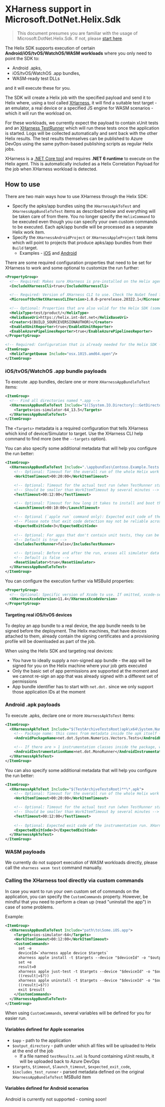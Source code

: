 # XHarness support in Microsoft.DotNet.Helix.Sdk

> This document presumes you are familiar with the usage of Microsoft.DotNet.Helix.Sdk. If not, please [start here](https://github.com/dotnet/arcade/blob/master/src/Microsoft.DotNet.Helix/Sdk/Readme.md).

The Helix SDK supports execution of certain **Android/iOS/tvOS/WatchOS/WASM workloads** where you only need to point the SDK to:
  - Android .apks,
  - iOS/tvOS/WatchOS .app bundles,
  - WASM-ready test DLLs

and it will execute these for you.

The SDK will create a Helix job with the specified payload and send it to Helix where, using a tool called [XHarness](https://github.com/dotnet/xharness), it will find a suitable test target - an emulator, a real device or a specified JS engine for WASM scenarios - which it will run the workload on.

For these workloads, we currently expect the payload to contain xUnit tests and an [XHarness TestRunner](https://github.com/dotnet/xharness#test-runners) which will run these tests once the application is started.
Logs will be collected automatically and sent back with the other Helix results.
The test results themselves can be published to Azure DevOps using the same python-based publishing scripts as regular Helix jobs.

XHarness is a [.NET Core tool](https://docs.microsoft.com/en-us/dotnet/core/tools/global-tools) and requires **.NET 6 runtime** to execute on the Helix agent.
This is automatically included as a Helix Correlation Payload for the job when XHarness workload is detected.

## How to use

There are two main ways how to use XHarness through the Helix SDK:
- Specify the apks/app bundles using the `XHarnessApkToTest` and `XHarnessAppBundleToTest` items as described below and everything will be taken care of from there.
  You no longer specify the `HelixCommand` to be executed even though you can specify your own custom commands to be executed.
  Each apk/app bundle will be processed as a separate Helix work item.
- Specify the `XHarnessAndroidProject` or `XHarnessAppleProject` task items which will point to projects that produce apks/app bundles from their `Build` target.
  - Examples - [iOS](https://github.com/dotnet/arcade/blob/master/tests/XHarness/XHarness.TestAppBundle.proj) and [Android](https://github.com/dotnet/arcade/blob/master/tests/XHarness/XHarness.TestApk.proj)

There are some required configuration properties that need to be set for XHarness to work and some optional to customize the run further:

```xml
<PropertyGroup>
  <!-- Required: Makes sure XHarness is pre-installed on the Helix agent before the job starts -->
  <IncludeXHarnessCli>true</IncludeXHarnessCli>

  <!-- Required: Version of XHarness CLI to use. Check the NuGet feed for current version: https://dev.azure.com/dnceng/public/_packaging?_a=package&feed=dotnet-eng&package=Microsoft.DotNet.XHarness.CLI&protocolType=NuGet -->
  <MicrosoftDotNetXHarnessCLIVersion>1.0.0-prerelease.20322.1</MicrosoftDotNetXHarnessCLIVersion>

  <!-- Optional: Properties that are also valid for the Helix SDK (some might be needed for CI runs only) -->
  <HelixType>test/product/</HelixType>
  <HelixBaseUri>https://helix.int-dot.net</HelixBaseUri>
  <Creator>$(BUILD_SOURCEVERSIONAUTHOR)</Creator>
  <EnableXUnitReporter>true</EnableXUnitReporter>
  <EnableAzurePipelinesReporter>true</EnableAzurePipelinesReporter>
</PropertyGroup>

<!-- Required: Configuration that is already needed for the Helix SDK -->
<ItemGroup>
  <HelixTargetQueue Include="osx.1015.amd64.open"/>
</ItemGroup>
```

### iOS/tvOS/WatchOS .app bundle payloads

To execute .app bundles, declare one or more `XHarnessAppBundleToTest` items:

```xml
<ItemGroup>
  <!-- Find all directories named *.app -->
  <XHarnessAppBundleToTest Include="$([System.IO.Directory]::GetDirectories('$(TestArchiveTestsRoot)', '*.app', System.IO.SearchOption.AllDirectories))">
    <Targets>ios-simulator-64_13.5</Targets>
  </XHarnessAppBundleToTest>
</ItemGroup>
```

The `<Targets>` metadata is a required configuration that tells XHarness which kind of device/Simulator to target.
Use the XHarness CLI help command to find more (see the `--targets` option).

You can also specify some additional metadata that will help you configure the run better:

```xml
<ItemGroup>
  <XHarnessAppBundleToTest Include=".\appbundles\Contoso.Example.Tests.app">
    <!-- Optional: Timeout for the overall run of the whole Helix work item (including Simulator booting, app installation..) -->
    <WorkItemTimeout>00:20:00</WorkItemTimeout>

    <!-- Optional: Timeout for the actual test run (when TestRunner starts execution of tests) -->
    <!-- Should be smaller than WorkItemTimeout by several minutes -->
    <TestTimeout>00:12:00</TestTimeout>

    <!-- Optional: Timeout for how long it takes to install and boot the app and start running the first test -->
    <LaunchTimeout>00:10:00</LaunchTimeout>

    <!-- Optional (`apple run` command only): Expected exit code of the iOS/tvOS application. XHarness exits with 0 when the app exits with this code -->
    <!-- Please note that exit code detection may not be reliable across iOS/tvOS versions -->
    <ExpectedExitCode>3</ExpectedExitCode>
    
    <!-- Optional: For apps that don't contain unit tests, they can be run using the `apple run` command instead of `apple test` -->
    <!-- Default is true -->
    <IncludesTestRunner>false</IncludesTestRunner>

    <!-- Optional: Before and after the run, erases all simulator data and resets it for a clean state -->
    <!-- Default is false -->
    <ResetSimulator>true</ResetSimulator>
  </XHarnessAppBundleToTest>
</ItemGroup>
```

You can configure the execution further via MSBuild properties:

```xml
<PropertyGroup>
  <!-- Optional: Specific version of Xcode to use. If omitted, xcode-select is used to determine the version -->
  <XHarnessXcodeVersion>11.4</XHarnessXcodeVersion>
</PropertyGroup>
```

#### Targeting real iOS/tvOS devices

To deploy an app bundle to a real device, the app bundle needs to be signed before the deployment.
The Helix machines, that have devices attached to them, already contain the signing certificates and a provisioning profile will be downloaded as part of the job.

When using the Helix SDK and targeting real devices:
- You have to ideally supply a non-signed app bundle - the app will be signed for you on the Helix machine where your job gets executed
- Only the basic set of app permissions are supported at the moment and we cannot re-sign an app that was already signed with a different set of permissions
- App bundle identifier has to start with `net.dot.` since we only support those application IDs at the moment

### Android .apk payloads

To execute .apks, declare one or more `XHarnessApkToTest` items:

```xml
<ItemGroup>
  <XHarnessApkToTest Include="$(TestArchiveTestsRoot)apk\x64\System.Numerics.Vectors.Tests.apk">
    <!-- Package name: this comes from metadata inside the apk itself -->
    <AndroidPackageName>net.dot.System.Numerics.Vectors.Tests</AndroidPackageName>

    <!-- If there are > 1 instrumentation classes inside the package, we need to know the name of which to use -->
    <AndroidInstrumentationName>net.dot.MonoRunner</AndroidInstrumentationName>
  </XHarnessApkToTest>
</ItemGroup>
```

You can also specify some additional metadata that will help you configure the run better:

```xml
<ItemGroup>
  <XHarnessApkToTest Include="$(TestArchiveTestsRoot)**\*.apk">
    <!-- Optional: Timeout for the overall run of the whole Helix work item (including Simulator booting, app installation..) -->
    <WorkItemTimeout>00:20:00</WorkItemTimeout>

    <!-- Optional: Timeout for the actual test run (when TestRunner starts execution of tests) -->
    <!-- Should be smaller than WorkItemTimeout by several minutes -->
    <TestTimeout>00:12:00</TestTimeout>
  
    <!-- Optional: Expected exit code of the instrumentation run. XHarness exits with 0 when the app exits with this code -->
    <ExpectedExitCode>3</ExpectedExitCode>
  </XHarnessApkToTest>
</ItemGroup>
```

### WASM payloads

We currently do not support execution of WASM workloads directly, please call the `xharness wasm test` command manually.

### Calling the XHarness tool directly via custom commands

In case you want to run your own custom set of commands on the application, you can specify the `CustomCommands` property. However, be mindful that you need to perform a clean up (read "uninstall the app") in case of some problems.

Example:

```xml
<ItemGroup>
  <XHarnessAppBundleToTest Include="path\to\Some.iOS.app">
    <Targets>ios-simulator-64</Targets>
    <WorkItemTimeout>00:12:00</WorkItemTimeout>
    <CustomCommands>
      set -e
      deviceId=`xharness apple device $targets`
      xharness apple install -t $targets --device "$deviceId" -o "$output_directory" --app=$app
      set +e
      result=0
      xharness apple just-test -t $targets --device "$deviceId" -o "$output_directory" --app net.dot.Some.iOS --timeout 00:08:00
      ((result|=$?))
      xharness apple uninstall -t $targets --device "$deviceId" -o "$output_directory" --app net.dot.Some.iOS
      ((result|=$?))
      exit $result
    </CustomCommands>
  </XHarnessAppBundleToTest>
</ItemGroup>
```

When using `CustomCommands`, several variables will be defined for you for easier run.

#### Variables defined for Apple scenarios
- `$app` - path to the application
- `$output_directory` - path under which all files will be uploaded to Helix at the end of the job
  - If a file named `testResults.xml` is found containing xUnit results, it will be uploaded back to Azure DevOps
- `$targets`, `$timeout`, `$launch_timeout`, `$expected_exit_code`, `$includes_test_runner` - parsed metadata defined on the original `XHarnessAppBundleToTest` MSBuild item

#### Variables defined for Android scenarios
Android is currently not supported - coming soon!
